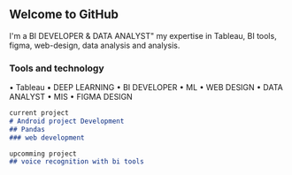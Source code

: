 ## Welcome to GitHub

I'm a BI DEVELOPER & DATA ANALYST"
my expertise in Tableau, BI tools, figma, web-design, data analysis and analysis.

### Tools and technology

• Tableau        • DEEP LEARNING
• BI DEVELOPER   • ML
• WEB DESIGN     • DATA ANALYST
• MIS            • FIGMA DESIGN


```markdown
current project
# Android project Development
## Pandas
### web development

upcomming project
## voice recognition with bi tools 
